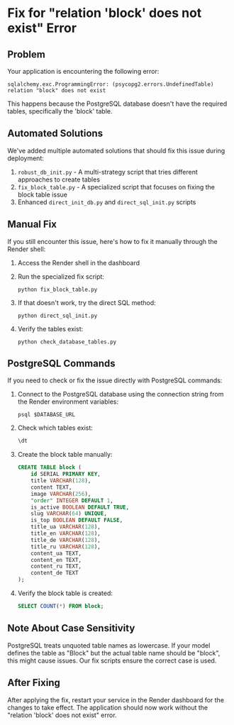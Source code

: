 # Fix for "relation 'block' does not exist" Error

## Problem

Your application is encountering the following error:

```
sqlalchemy.exc.ProgrammingError: (psycopg2.errors.UndefinedTable) relation "block" does not exist
```

This happens because the PostgreSQL database doesn't have the required tables, specifically the 'block' table.

## Automated Solutions

We've added multiple automated solutions that should fix this issue during deployment:

1. `robust_db_init.py` - A multi-strategy script that tries different approaches to create tables
2. `fix_block_table.py` - A specialized script that focuses on fixing the block table issue
3. Enhanced `direct_init_db.py` and `direct_sql_init.py` scripts

## Manual Fix

If you still encounter this issue, here's how to fix it manually through the Render shell:

1. Access the Render shell in the dashboard
2. Run the specialized fix script:
   ```
   python fix_block_table.py
   ```

3. If that doesn't work, try the direct SQL method:
   ```
   python direct_sql_init.py
   ```

4. Verify the tables exist:
   ```
   python check_database_tables.py
   ```

## PostgreSQL Commands

If you need to check or fix the issue directly with PostgreSQL commands:

1. Connect to the PostgreSQL database using the connection string from the Render environment variables:
   ```
   psql $DATABASE_URL
   ```

2. Check which tables exist:
   ```sql
   \dt
   ```

3. Create the block table manually:
   ```sql
   CREATE TABLE block (
       id SERIAL PRIMARY KEY,
       title VARCHAR(128),
       content TEXT,
       image VARCHAR(256),
       "order" INTEGER DEFAULT 1,
       is_active BOOLEAN DEFAULT TRUE,
       slug VARCHAR(64) UNIQUE,
       is_top BOOLEAN DEFAULT FALSE,
       title_ua VARCHAR(128),
       title_en VARCHAR(128),
       title_de VARCHAR(128),
       title_ru VARCHAR(128),
       content_ua TEXT,
       content_en TEXT,
       content_ru TEXT,
       content_de TEXT
   );
   ```

4. Verify the block table is created:
   ```sql
   SELECT COUNT(*) FROM block;
   ```

## Note About Case Sensitivity

PostgreSQL treats unquoted table names as lowercase. If your model defines the table as "Block" but the actual table name should be "block", this might cause issues. Our fix scripts ensure the correct case is used.

## After Fixing

After applying the fix, restart your service in the Render dashboard for the changes to take effect. The application should now work without the "relation 'block' does not exist" error.

